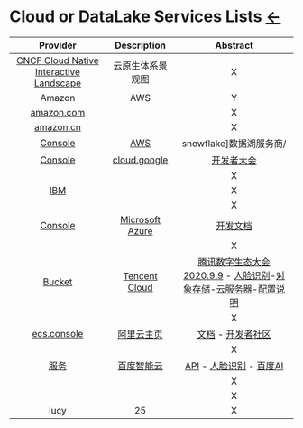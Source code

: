# Cloud or DataLake Services Lists  [←](index.md)

| Provider | Description | Abstract |
|:---:|:---:|:---:|
| [CNCF Cloud Native Interactive Landscape](https://landscape.cncf.io/license=apache-license-2-0) | 云原生体系景观图 | X |
| Amazon | AWS | Y |
| [amazon.com](https://www.amazon.com/) |  | X |
| [amazon.cn](https://www.amazon.cn/) |  | X |
| [Console](https://us-east-2.console.aws.amazon.com/console/home?nc2=h_ct&src=header-signin&region=us-east-2) | [AWS](https://aws.amazon.com/cn/cloudfront/) | snowflake]数据湖服务商/[]() |
| [Console](https://console.cloud.google.com/home/dashboard?project=proxyapp-214202) | [cloud.google](https://cloud.google.com/) | [开发者大会](https://developersummit.googlecnapps.cn/) |
| []() |  | X |
| [IBM](https://myibm.ibm.com/dashboard/) |  | X |
| []() |  | X |
| [Console](https://us-east-2.console.aws.amazon.com/console/home?region=us-east-2#) | [Microsoft Azure](https://azure.microsoft.com/en-us/) | [开发文档](https://docs.microsoft.com/zh-cn/) |
| []() |  | X |
| [Bucket](https://console.cloud.tencent.com/cos/bucket) | [Tencent Cloud](https://cloud.tencent.com/) | [腾讯数字生态大会2020.9.9](https://des.cloud.tencent.com/#/) - [人脸识别](https://cloud.tencent.com/act/event/iaidemo)-[对象存储](https://cloud.tencent.com/document/product/436/6240)-[云服务器](https://buy.cloud.tencent.com/cvm?tab=lite)-[配置说明](https://cloud.tencent.com/document/product/228/41622) |
| []() |  | X |
| [ecs.console](https://ecs.console.aliyun.com/#/home) | [阿里云主页](https://www.aliyun.com/) | [文档](https://help.aliyun.com/index.html?spm=5176.7937365.765261.484.76c75692Oarl3P&content=school) - [开发者社区](https://developer.aliyun.com/) |
| []() |  | X |
| [服务](https://console.bce.baidu.com/) | [百度智能云](https://cloud.baidu.com/) | [API](https://console.bce.baidu.com/ai/#/ai/speech/overview/index) - [人脸识别](https://cloud.baidu.com/doc/FACE/index.html) - [百度AI](http://ai.baidu.com/index/) |
| []() |  | X |
| []() |  | X |
| lucy | 25 | X |
